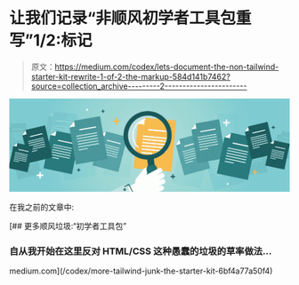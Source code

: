 # 让我们记录“非顺风初学者工具包重写”1/2:标记

> 原文：<https://medium.com/codex/lets-document-the-non-tailwind-starter-kit-rewrite-1-of-2-the-markup-584d141b7462?source=collection_archive---------2----------------------->

![](img/8da26c16685776d51ed99c350a9847be.png)

在我之前的文章中:

[](/codex/more-tailwind-junk-the-starter-kit-6bf4a77a50f4) [## 更多顺风垃圾:“初学者工具包”

### 自从我开始在这里反对 HTML/CSS 这种愚蠢的垃圾的草率做法…

medium.com](/codex/more-tailwind-junk-the-starter-kit-6bf4a77a50f4)